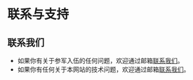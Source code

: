 # 联系与支持

## 联系我们

- 如果你有关于参军入伍的任何问题，欢迎通过邮箱[联系我们](mailto:xiebiqiangjun@outlook.com)。
- 如果你有任何关于本网站的技术问题，欢迎通过邮箱[联系我们](mailto:sunnycloudyang@outlook.com)。
